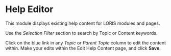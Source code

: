 # Help Editor

This module displays existing help content for LORIS modules and pages. 

Use the *Selection Filter* section to search by Topic or Content keywords.

Click on the blue link in any *Topic* or *Parent Topic* column to edit the content within. Make your edits within the Edit Help Content page, and click **Save**. 
